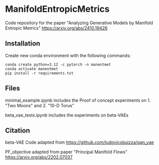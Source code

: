 # ManifoldEntropicMetrics
Code repository for the paper "Analyzing Generative Models by Manifold Entropic Metrics" https://arxiv.org/abs/2410.19426

## Installation
Create new conda environment with the following commands:
    
    conda create python=3.12 -c pytorch -n manentmet
    conda activate manentmet
    pip install -r requirements.txt

## Files
minimal_example.ipynb includes the Proof of concept experiments on 1. "Two Moons" and 2. "10-D Torus"

beta_vae_tests.ipynb includes the experiments on beta-VAEs

## Citation
beta-VAE Code adapted from https://github.com/ludovicobuizza/gan_vae

PF_objective adapted from paper "Principal Manifold Flows" https://arxiv.org/abs/2202.07037
